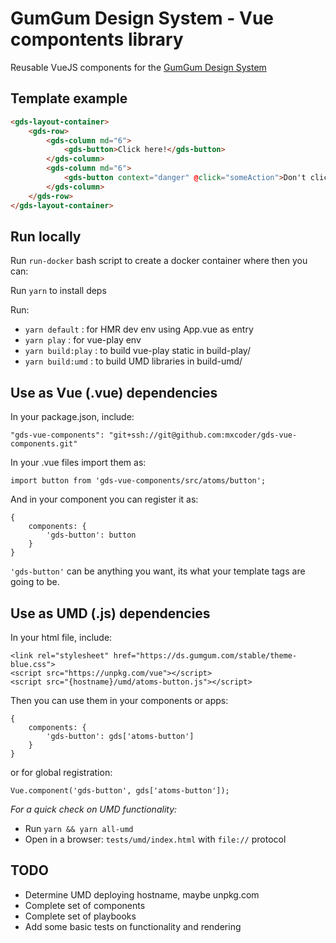 GumGum Design System - Vue compontents library
==============================================

Reusable VueJS components for the [GumGum Design System](https://ds.gumgum.com/stable/css/index.html)

Template example
----------------
```html
<gds-layout-container>
    <gds-row>
        <gds-column md="6">
            <gds-button>Click here!</gds-button>
        </gds-column>
        <gds-column md="6">
            <gds-button context="danger" @click="someAction">Don't click here</gds-button>
        </gds-column>
    </gds-row>
</gds-layout-container>
```

Run locally
-----------

Run `run-docker` bash script to create a docker container where then you can:

Run `yarn` to install deps

Run:

- `yarn default` : for HMR dev env using App.vue as entry
- `yarn play` : for vue-play env
- `yarn build:play` : to build vue-play static in build-play/
- `yarn build:umd` : to build UMD libraries in build-umd/

Use as Vue (.vue) dependencies
------------------------------

In your package.json, include:
```
"gds-vue-components": "git+ssh://git@github.com:mxcoder/gds-vue-components.git"
```

In your .vue files import them as:
```
import button from 'gds-vue-components/src/atoms/button';
```
And in your component you can register it as:
```
{
    components: {
        'gds-button': button
    }
}
```
`'gds-button'` can be anything you want, its what your template tags are going to be.

Use as UMD (.js) dependencies
------------------------------

In your html file, include:

```
<link rel="stylesheet" href="https://ds.gumgum.com/stable/theme-blue.css">
<script src="https://unpkg.com/vue"></script>
<script src="{hostname}/umd/atoms-button.js"></script>
```
Then you can use them in your components or apps:
```
{
    components: {
        'gds-button': gds['atoms-button']
    }
}
```
or for global registration:
```
Vue.component('gds-button', gds['atoms-button']);
```

*For a quick check on UMD functionality:*

- Run `yarn && yarn all-umd`
- Open in a browser: `tests/umd/index.html` with `file://` protocol

TODO
----

* Determine UMD deploying hostname, maybe unpkg.com
* Complete set of components
* Complete set of playbooks
* Add some basic tests on functionality and rendering
